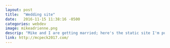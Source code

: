 ```yaml
---
layout: post
title:  "Wedding site"
date:   2016-11-15 11:38:16 -0500
categories: webdev
image: mikeadrienne.png
descrip: "Mike and I are getting married; here's the static site I'm putting together for our guests!"
link: http://mcpeck2017.com/
---
```


